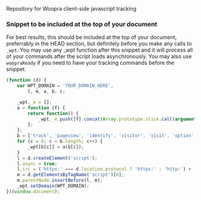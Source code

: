 Repository for Woopra client-side javascript tracking

### Snippet to be included at the top of your document
For best results, this should be included at the top of your document, preferrably in the HEAD section, but definitely before you make any calls to `_wpt`.  You may use any _wpt function after this snippet and it will process all of your commands after the script loads asynchronously.  You may also use `woopraReady` if you need to have your tracking commands before the snippet.

```javascript
(function (d) {
    var WPT_DOMAIN = 'YOUR_DOMAIN_HERE',
        l, m, a, b, c;

    _wpt._e = [];
    a = function (f) {
        return function() {
            _wpt._e.push([f].concat(Array.prototype.slice.call(arguments, 0)));
        };
    };
    b = ['track', 'pageview', 'identify', 'visitor', 'visit', 'option', 'setDomain', 'setIdleTimeout', 'call'];
    for (c = 0; c < b.length; c++) {
        _wpt[b[c]] = a(b[c]);
    }
    l = d.createElement('script');
    l.async = true;
    l.src = ('https:' === d.location.protocol ? 'https:' : 'http:') + '//static.woopra.com/js/woopra.v3.min.js';
    m = d.getElementsByTagName('script')[0];
    m.parentNode.insertBefore(l, m);
    _wpt.setDomain(WPT_DOMAIN);
})(window.document);
```


